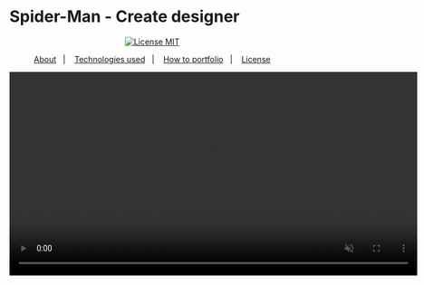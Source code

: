 # Spider-Man - Create designer

<div align="center">
  <a href="https://opensource.org/licenses/MIT"><img alt="License MIT" src="https://img.shields.io/badge/license-MIT-brightgreen"></a>
</div>

<p align="center">
  <a href="#interrobang-what-is-inter">About</a>&nbsp;&nbsp;&nbsp;|&nbsp;&nbsp;&nbsp;
  <a href="#technologies">Technologies used</a>&nbsp;&nbsp;&nbsp;|&nbsp;&nbsp;&nbsp;
  <a href="#construction_worker-how-to-use-developing">How to portfolio</a>&nbsp;&nbsp;&nbsp;|&nbsp;&nbsp;&nbsp;
  <a href="#key-license">License</a>
</p>


  <video  autoPlay muted loop src="./screen/spider-man.mp4" type='video/mp4' width=720 />


## Getting Started

First, run the development server:

```bash
npm run dev

# or
yarn dev


```

## PREVIEW
<button
style="cursor:pointer"
href="#">
Spider-Man - Create designer
</button>


## 🚀 Technologies:

This Front-End project was developed using the following technologies:

-   [Next Js][nextjs]
-   [Typescript][typescript]
-   [Sass][sass]
-   [Tailwind css][tailwindcss]
-   [Phosphor Icons][phosphoricons]
-   [Vanilla Tilt][vanillatilt]
-   [GreenSock][gsap]




This project in under MIT license, for more details check in [LICENSE][license]. <br>
Feel free to bring new features or fix problems, it will be a pleasure! 💜


<div align='center'>
  Made with 💚  by <strong>Jefferson Charlles</strong> 🔥
  <a href='https://www.linkedin.com/in/jeffersoncharlles/'>Get in touch!</a>
</div>

[typescript]: https://www.typescriptlang.org/
[tailwindcss]: https://tailwindcss.com/
[vanillatilt]: https://micku7zu.github.io/vanilla-tilt.js/
[gsap]: https://greensock.com/
[nextjs]: https://nextjs.org/
[osanimation]: https://michalsnik.github.io/aos/
[swiperjs]: https://swiperjs.com/react
[next-auth]: https://next-auth.js.org/
[vitejs]: https://vitejs.dev/
[styled]: https://styled-components.com/
[phosphoricons]: https://phosphoricons.com/
[react-hook-form]: https://react-hook-form.com/
[sass]: https://sass-lang.com/
[axios]: https://axios-http.com/docs/intro
[prismic]: https://prismic.io/
[stripe]: https://stripe.com/br
[react-icons]: https://react-icons.github.io/react-icons/
[git]: https://git-scm.com
[fauna]: https://fauna.com/
[yarn]: https://yarnpkg.com/
[license]: ./LICENSE
[linkedin]: https://www.linkedin.com/in/jeffersoncharlles/

## 🔗 Links
[![portfolio](https://img.shields.io/badge/my_portfolio-000?style=for-the-badge&logo=ko-fi&logoColor=white)](https://jefferdeveloper.com/)
[![linkedin](https://img.shields.io/badge/linkedin-0A66C2?style=for-the-badge&logo=linkedin&logoColor=white)](https://www.linkedin.com/jeffersoncharlles)
